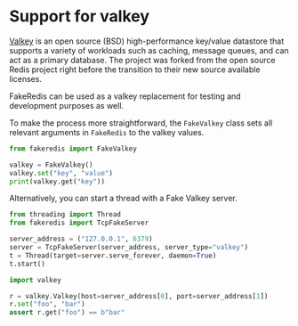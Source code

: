 # Support for valkey

[Valkey][1] is an open source (BSD) high-performance key/value datastore that supports a variety of workloads such as
caching, message queues, and can act as a primary database.
The project was forked from the open source Redis project right before the transition to their new source available
licenses.

FakeRedis can be used as a valkey replacement for testing and development purposes as well.

To make the process more straightforward, the `FakeValkey` class sets all relevant arguments in `FakeRedis` to the
valkey values.

```python
from fakeredis import FakeValkey

valkey = FakeValkey()
valkey.set("key", "value")
print(valkey.get("key"))
```

Alternatively, you can start a thread with a Fake Valkey server.

```python
from threading import Thread
from fakeredis import TcpFakeServer

server_address = ("127.0.0.1", 6379)
server = TcpFakeServer(server_address, server_type="valkey")
t = Thread(target=server.serve_forever, daemon=True)
t.start()

import valkey

r = valkey.Valkey(host=server_address[0], port=server_address[1])
r.set("foo", "bar")
assert r.get("foo") == b"bar"

```

[1]: https://github.com/valkey-io/valkey
